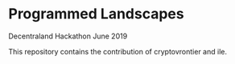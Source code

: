 # Programmed Landscapes
Decentraland Hackathon June 2019

This repository contains the contribution of cryptovrontier and ile. 
